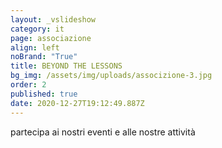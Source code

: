 ```yaml
---
layout: _vslideshow
category: it
page: associazione
align: left
noBrand: "True"
title: BEYOND THE LESSONS
bg_img: /assets/img/uploads/associzione-3.jpg
order: 2
published: true
date: 2020-12-27T19:12:49.887Z
---
```

partecipa ai nostri eventi e alle nostre attività